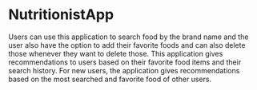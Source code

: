 # NutritionistApp

Users can use this application to search food by the brand name and the user also have the option to add their favorite foods and can also delete those whenever they want to delete those.
This application gives recommendations to users based on their favorite food items and their search history.
For new users, the application gives recommendations based on the most searched and favorite food of other users.
